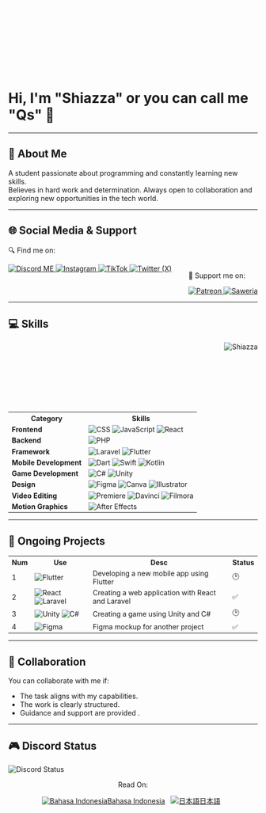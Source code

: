 <img src="src/new/WhiteBanner.gif" alt="Banner">
  <h1>Hi, I'm "Shiazza" or you can call me "Qs" 👋</h1>
<hr>

<h2>📖 About Me</h2>
<p>
  A student passionate about programming and constantly learning new skills. <br>
  Believes in hard work and determination. Always open to collaboration and exploring new opportunities in the tech world.
</p>

<hr>

<h2>🌐 Social Media & Support</h2>
<p>🔍 Find me on:</p>
<div style="display: flex; justify-content: space-between;">
  <div>
    <a href="https://discord.gg/yngYmxjtzP">
      <img alt="Discord ME" src="https://img.shields.io/badge/Discord-%235865F2.svg?style=for-the-badge&logo=discord&logoColor=white"/>
    </a>
    <a href="https://www.instagram.com/shiazza_/?lang=id">
      <img alt="Instagram" src="https://img.shields.io/badge/Instagram-%23E4405F.svg?style=for-the-badge&logo=instagram&logoColor=white"/>
    </a>
    <a href="https://www.tiktok.com/@shiazza_?lang=id-ID">
      <img alt="TikTok" src="https://img.shields.io/badge/TikTok-%23000000.svg?style=for-the-badge&logo=tiktok&logoColor=white"/>
    </a>
    <a href="https://twitter.com/shiazza_?lang=id">
      <img alt="Twitter (X)" src="https://img.shields.io/badge/X-%23000000.svg?style=for-the-badge&logo=X&logoColor=white"/>
    </a>
  </div>
  <div>
   <p>💸 Support me on:</p>
    <a href="https://www.patreon.com/shiazza">
      <img alt="Patreon" src="https://img.shields.io/badge/Patreon-%23F96854.svg?style=for-the-badge&logo=patreon&logoColor=white"/>
    </a>
    <a href="https://saweria.co/shiazza">
      <img alt="Saweria" src="https://img.shields.io/badge/Saweria-%23FFDD00.svg?style=for-the-badge&logo=saweria&logoColor=black"/>
    </a>
  </div>
</div>

<hr>

<div>
<h2>💻 Skills</h2>
<img src="https://github-readme-stats.vercel.app/api/top-langs?username=shiazza&show_icons=true&locale=en&layout=compact" align="right" alt="Shiazza" height="140">
<table>
  <tr>
    <th>Category</th>
    <th>Skills</th>
  </tr>
  <tr>
    <td><strong>Frontend</strong></td>
    <td>
      <img src="https://img.shields.io/badge/CSS-%231572B6.svg?style=for-the-badge&logo=css3&logoColor=white" alt="CSS" height="20">
      <img src="https://img.shields.io/badge/JavaScript-%23F7DF1E.svg?style=for-the-badge&logo=javascript&logoColor=black" alt="JavaScript" height="20">
      <img src="https://img.shields.io/badge/React-%2361DAFB.svg?style=for-the-badge&logo=react&logoColor=black" alt="React" height="20">
    </td>
  </tr>
  <tr>
    <td><strong>Backend</strong></td>
    <td>
      <img src="https://img.shields.io/badge/PHP-%23777BB4.svg?style=for-the-badge&logo=php&logoColor=white" alt="PHP" height="20">
    </td>
  </tr>
  <tr>
    <td><strong>Framework</strong></td>
    <td>
      <img src="https://img.shields.io/badge/Laravel-%23FF2D20.svg?style=for-the-badge&logo=laravel&logoColor=white" alt="Laravel" height="20">
      <img src="https://img.shields.io/badge/Flutter-%2302569B.svg?style=for-the-badge&logo=flutter&logoColor=white" alt="Flutter" height="20">
    </td>
  </tr>
  <tr>
    <td><strong>Mobile Development</strong></td>
    <td>
      <img src="https://img.shields.io/badge/Dart-%230175C2.svg?style=for-the-badge&logo=dart&logoColor=white" alt="Dart" height="20">
      <img src="https://img.shields.io/badge/Swift-%23FA7343.svg?style=for-the-badge&logo=swift&logoColor=white" alt="Swift" height="20">
      <img src="https://img.shields.io/badge/Kotlin-%230095D5.svg?style=for-the-badge&logo=kotlin&logoColor=white" alt="Kotlin" height="20">
    </td>
  </tr>
  <tr>
    <td><strong>Game Development</strong></td>
    <td>
      <img src="https://img.shields.io/badge/C%23-%23239120.svg?style=for-the-badge&logo=csharp&logoColor=white" alt="C#" height="20">
      <img src="https://img.shields.io/badge/Unity-%23000000.svg?style=for-the-badge&logo=unity&logoColor=white" alt="Unity" height="20">
    </td>
  </tr>
  <tr>
    <td><strong>Design</strong></td>
    <td>
      <img src="https://img.shields.io/badge/Figma-%23F24E1E.svg?style=for-the-badge&logo=figma&logoColor=white" alt="Figma" height="20">
      <img src="https://img.shields.io/badge/Canva-%2300C4CC.svg?style=for-the-badge&logo=canva&logoColor=white" alt="Canva" height="20">
      <img src="https://img.shields.io/badge/Adobe%20Illustrator-%23FF9A00.svg?style=for-the-badge&logo=adobe%20illustrator&logoColor=white" alt="Illustrator" height="20">
    </td>
  </tr>
  <tr>
    <td><strong>Video Editing</strong></td>
    <td>
      <img src="https://img.shields.io/badge/Adobe%20Premiere%20Pro-%23005BD9.svg?style=for-the-badge&logo=adobe%20premiere%20pro&logoColor=white" alt="Premiere" height="20">
      <img src="https://img.shields.io/badge/Davinci%20Resolve-%23000000.svg?style=for-the-badge&logo=davinci%20resolve&logoColor=white" alt="Davinci" height="20">
      <img src="https://img.shields.io/badge/Filmora-%2300BEF3.svg?style=for-the-badge&logo=filmora&logoColor=white" alt="Filmora" height="20">
    </td>
  </tr>
  <tr>
    <td><strong>Motion Graphics</strong></td>
    <td>
      <img src="https://img.shields.io/badge/Adobe%20After%20Effects-%239999FF.svg?style=for-the-badge&logo=adobe%20after%20effects&logoColor=white" alt="After Effects" height="20">
    </td>
  </tr>
</table>

<hr>
<h2>🚀 Ongoing Projects</h2>
<table>
  <tr>
    <th>Num</th>
    <th>Use</th>
    <th>Desc</th>
    <th>Status</th>
  </tr>
  <tr>
    <td>1</td>
    <td><img src="https://img.shields.io/badge/Flutter-%2302569B.svg?style=for-the-badge&logo=flutter&logoColor=white" alt="Flutter" height="20"></td>
    <td>Developing a new mobile app using Flutter</td>
    <td>🕑</td>
  </tr>
  <tr>
    <td>2</td>
    <td>
      <img src="https://img.shields.io/badge/React-%2361DAFB.svg?style=for-the-badge&logo=react&logoColor=black" alt="React" height="20"> 
      <img src="https://img.shields.io/badge/Laravel-%23FF2D20.svg?style=for-the-badge&logo=laravel&logoColor=white" alt="Laravel" height="20">
    </td>
    <td>Creating a web application with React and Laravel</td>
    <td>✅</td>
  </tr>
  <tr>
    <td>3</td>
    <td>
      <img src="https://img.shields.io/badge/Unity-%23000000.svg?style=for-the-badge&logo=unity&logoColor=white" alt="Unity" height="20"> 
      <img src="https://img.shields.io/badge/C%23-%23239120.svg?style=for-the-badge&logo=csharp&logoColor=white" alt="C#" height="20">
    </td>
    <td>Creating a game using Unity and C#</td>
    <td>🕑</td>
  </tr>
  <tr>
    <td>4</td>
    <td><img src="https://img.shields.io/badge/Figma-%23F24E1E.svg?style=for-the-badge&logo=figma&logoColor=white" alt="Figma" height="20"></td>
    <td>Figma mockup for another project</td>
    <td>✅</td>
  </tr>
</table>
<hr>

<h2>🤝 Collaboration</h2>
<p>You can collaborate with me if:</p>
<ul>
  <li>The task aligns with my capabilities.</li>
  <li>The work is clearly structured.</li>
  <li>Guidance and support are provided .</li>
</ul>

<hr>
<h2>🎮 Discord Status</h2>
<div>
  <img src="https://lanyard.cnrad.dev/api/792601429654110208?&borderRadius=30px&idleMessage=Think%20a%20innovative%20idea" alt="Discord Status" height="190">
</div>
  <div align="center">
  <p> 
  <p>Read On:</p>
  <p>
    <a href="/READMEID.md"><img src="https://flagcdn.com/w40/id.png" width="30" alt="Bahasa Indonesia">Bahasa Indonesia</a> &nbsp;
    <a href="/READMEJP.md"><img src="https://flagcdn.com/w40/jp.png" width="30" alt="日本語">日本語</a> &nbsp;
  </p>
</div>
